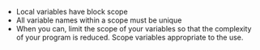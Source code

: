 - Local variables have block scope
- All variable names within a scope must be unique
- When you can, limit the scope of your variables so that the complexity of your program is reduced. Scope variables appropriate to the use.


